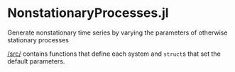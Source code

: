 # NonstationaryProcesses.jl
Generate nonstationary time series by varying the parameters of otherwise stationary processes

[/src/](src) contains functions that define each system and `struct`s that set the default parameters.

